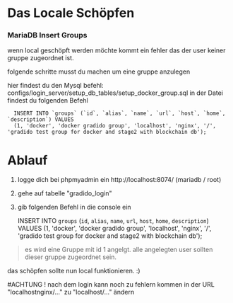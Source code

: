 # Das Locale Schöpfen

### MariaDB Insert Groups 

wenn local geschöpft werden möchte kommt ein fehler das der user keiner gruppe zugeordnet ist. 

folgende schritte musst du machen um eine gruppe anzulegen 

hier findest du den Mysql befehl: configs/login_server/setup_db_tables/setup_docker_group.sql
in der Datei findest du folgenden Befehl 

      INSERT INTO `groups` (`id`, `alias`, `name`, `url`, `host`, `home`, `description`) VALUES
      (1, 'docker', 'docker gradido group', 'localhost', 'nginx', '/', 'gradido test group for docker and stage2 with blockchain db');

# Ablauf 

1. logge dich bei phpmyadmin ein http://localhost:8074/  (mariadb / root)
2. gehe auf tabelle "gradido_login"
3. gib folgenden Befehl in die console ein 
    
      INSERT INTO `groups` (`id`, `alias`, `name`, `url`, `host`, `home`, `description`) VALUES
      (1, 'docker', 'docker gradido group', 'localhost', 'nginx', '/', 'gradido test group for docker and stage2 with blockchain db');

> es wird eine Gruppe mit id 1 angelgt. alle angelegten user sollten dieser gruppe zugeordnet sein. 

das schöpfen sollte nun local funktionieren. :) 



#ACHTUNG ! nach dem login  kann noch zu fehlern kommen in der URL "localhostnginx/..." zu "localhost/..." ändern